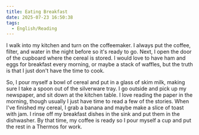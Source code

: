 ```yaml
---
title: Eating Breakfast
date: 2025-07-23 16:50:38
tags: 
  - English/Reading
---
```

I walk into my kitchen and turn on the coffeemaker. I always put the coffee, filter, and water in the night before so it's ready to go. Next, I open the door of the cupboard where the cereal is stored. I would love to have ham and eggs for breakfast every morning, or maybe a stack of waffles, but the truth is that I just don't have the time to cook.

So, I pour myself a bowl of cereal and put in a glass of skim milk, making sure I take a spoon out of the silverware tray. I go outside and pick up my newspaper, and sit down at the kitchen table. I love reading the paper in the morning, though usually I just have time to read a few of the stories. When I've finished my cereal, I grab a banana and maybe make a slice of toast with jam. I rinse off my breakfast dishes in the sink and put them in the dishwasher. By that time, my coffee is ready so I pour myself a cup and put the rest in a Thermos for work.
